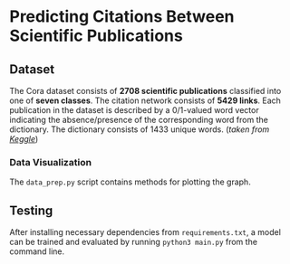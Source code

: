 # Predicting Citations Between Scientific Publications

## Dataset
The Cora dataset consists of **2708 scientific publications** classified into one of **seven classes**. The citation network consists of **5429 links**. Each publication in the dataset is described by a 0/1-valued word vector indicating the absence/presence of the corresponding word from the dictionary. The dictionary consists of 1433 unique words. (*taken from [Keggle](https://paperswithcode.com/dataset/cora)*)
### Data Visualization
The `data_prep.py` script contains methods for plotting the graph.
## Testing
After installing necessary dependencies from `requirements.txt`, a model can be trained and evaluated by running `python3 main.py` from the command line.
